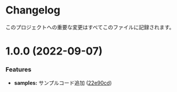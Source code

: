 # Changelog

このプロジェクトへの重要な変更はすべてこのファイルに記録されます。

# 1.0.0 (2022-09-07)


### Features

* **samples:** サンプルコード追加 ([22e90cd](https://github.com/pspkurara/external-selecion-state/commit/22e90cd79ce87a8f1ac5cbdeb5d44ea04377d255))
